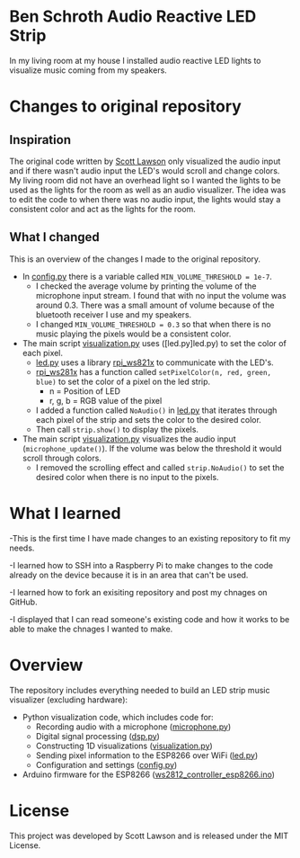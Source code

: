 # Ben Schroth Audio Reactive LED Strip
In my living room at my house I installed audio reactive LED lights to visualize music coming from my speakers.

# Changes to original repository
## Inspiration
The original code written by [Scott Lawson](https://github.com/scottlawsonbc) only visualized the audio input and if there wasn't audio input the LED's would scroll and change colors. My living room did not have an overhead light so I wanted the lights to be used as the lights for the room as well as an audio visualizer. The idea was to edit the code to when there was no audio input, the lights would stay a consistent color and act as the lights for the room.

## What I changed
This is an overview of the changes I made to the original repository.

- In [config.py](config.py) there is a variable called `MIN_VOLUME_THRESHOLD = 1e-7`.
  - I checked the average volume by printing the volume of the microphone input stream. I found that with no input the volume was around 0.3. There was a small amount of volume because of the bluetooth receiver I use and my speakers.
  - I changed `MIN_VOLUME_THRESHOLD = 0.3` so that when there is no music playing the pixels would be a consistent color.
- The main script [visualization.py](visualization.py) uses ([led.py]led.py) to set the color of each pixel.
  - [led.py](led.py) uses a library [rpi_ws821x](rpi_ws281x) to communicate with the LED's.
  - [rpi_ws281x](rpi_ws281x) has a function called `setPixelColor(n, red, green, blue)` to set the color of a pixel on the led strip.
    - n = Position of LED
    - r, g, b = RGB value of the pixel
  - I added a function called `NoAudio()` in [led.py](led.py) that iterates through each pixel of the strip and sets the color to the desired color.
  - Then call `strip.show()` to display the pixels.
- The main script [visualization.py](visualization.py) visualizes the audio input (`microphone_update()`). If the volume was below the threshold it would scroll through colors.
  - I removed the scrolling effect and called `strip.NoAudio()` to set the desired color when there is no input to the pixels.

# What I learned
-This is the first time I have made changes to an existing repository to fit my needs.

-I learned how to SSH into a Raspberry Pi to make changes to the code already on the device because it is in an area that can't be used.

-I learned how to fork an exisiting repository and post my chnages on GitHub.

-I displayed that I can read someone's existing code and how it works to be able to make the chnages I wanted to make.

# Overview
The repository includes everything needed to build an LED strip music visualizer (excluding hardware):

- Python visualization code, which includes code for:
  - Recording audio with a microphone ([microphone.py](python/microphone.py))
  - Digital signal processing ([dsp.py](python/dsp.py))
  - Constructing 1D visualizations ([visualization.py](python/visualization.py))
  - Sending pixel information to the ESP8266 over WiFi ([led.py](python/led.py))
  - Configuration and settings ([config.py](python/config.py))
- Arduino firmware for the ESP8266 ([ws2812_controller_esp8266.ino](arduino/ws2812_controller_esp8266/ws2812_controller_esp8266.ino))

# License
This project was developed by Scott Lawson and is released under the MIT License.

